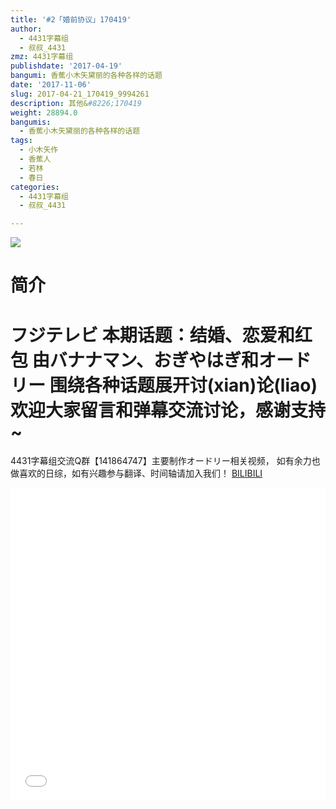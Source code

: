 ```yaml
---
title: '#2「婚前协议」170419'
author:
  - 4431字幕组
  - 叔叔_4431
zmz: 4431字幕组
publishdate: '2017-04-19'
bangumi: 香蕉小木矢黛丽的各种各样的话题
date: '2017-11-06'
slug: 2017-04-21_170419_9994261
description: 其他&#8226;170419
weight: 28894.0
bangumis:
  - 香蕉小木矢黛丽的各种各样的话题
tags:
  - 小木矢作
  - 香蕉人
  - 若林
  - 春日
categories:
  - 4431字幕组
  - 叔叔_4431

---
```

![](https://i.imgur.com/0XYrNtZ.png)
# 简介  
フジテレビ 本期话题：结婚、恋爱和红包
由バナナマン、おぎやはぎ和オードリー
围绕各种话题展开讨(xian)论(liao)
欢迎大家留言和弹幕交流讨论，感谢支持~
======================
4431字幕组交流Q群【141864747】主要制作オードリー相关视频，
如有余力也做喜欢的日综，如有兴趣参与翻译、时间轴请加入我们！
  [BILIBILI](https://www.bilibili.com/video/av9994261/)

  <iframe src="//www.bilibili.com/blackboard/player.html?cid=16520444&aid=9994261" width="100%" height="500" frameborder="0" allowfullscreen="allowfullscreen"></iframe>
